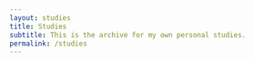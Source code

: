 ```yaml
---
layout: studies
title: Studies
subtitle: This is the archive for my own personal studies.
permalink: /studies
---
```

